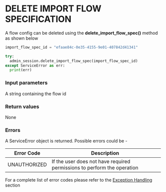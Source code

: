 # DELETE IMPORT FLOW SPECIFICATION

A flow config can be deleted using the **delete_import_flow_spec()** method as shown below

```python
import_flow_spec_id = "efaae84c-0e35-4155-9e01-407842d41341"

try:
  admin_session.delete_import_flow_spec(import_flow_spec_id)
except ServiceError as err:
  print(err)
```
### Input parameters
A string containing the flow id

### Return values
None

### Errors

A ServiceError object is returned. Possible errors could be -

| Error Code   | Description                                                             |
| ------------ | ----------------------------------------------------------------------- |
| UNAUTHORIZED | If the user does not have required permissions to perform the operation |

For a complete list of error codes please refer to the [Exception Handling](https://bios.isima.io/docs/content/developer-guide/exceptions) section
